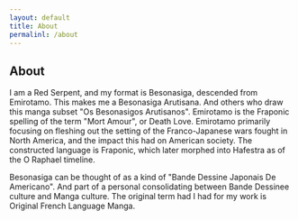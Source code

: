 ```yaml
---
layout: default
title: About
permalinl: /about
---
```

## About
I am a Red Serpent, and my format is Besonasiga, descended from Emirotamo. This makes me a Besonasiga Arutisana. And others who draw this manga subset "Os Besonasigos Arutisanos". Emirotamo is the Fraponic spelling of the term "Mort Amour", or Death Love. Emirotamo primarily focusing on fleshing out the setting of the Franco-Japanese wars fought in North America, and the impact this had on American society. The constructed language is Fraponic, which later morphed into Hafestra as of the O Raphael timeline.

Besonasiga can be thought of as a kind of "Bande Dessine Japonais De Americano". And part of a personal consolidating between Bande Dessinee culture and Manga culture. The original term had I had for my work is Original French Language Manga.
